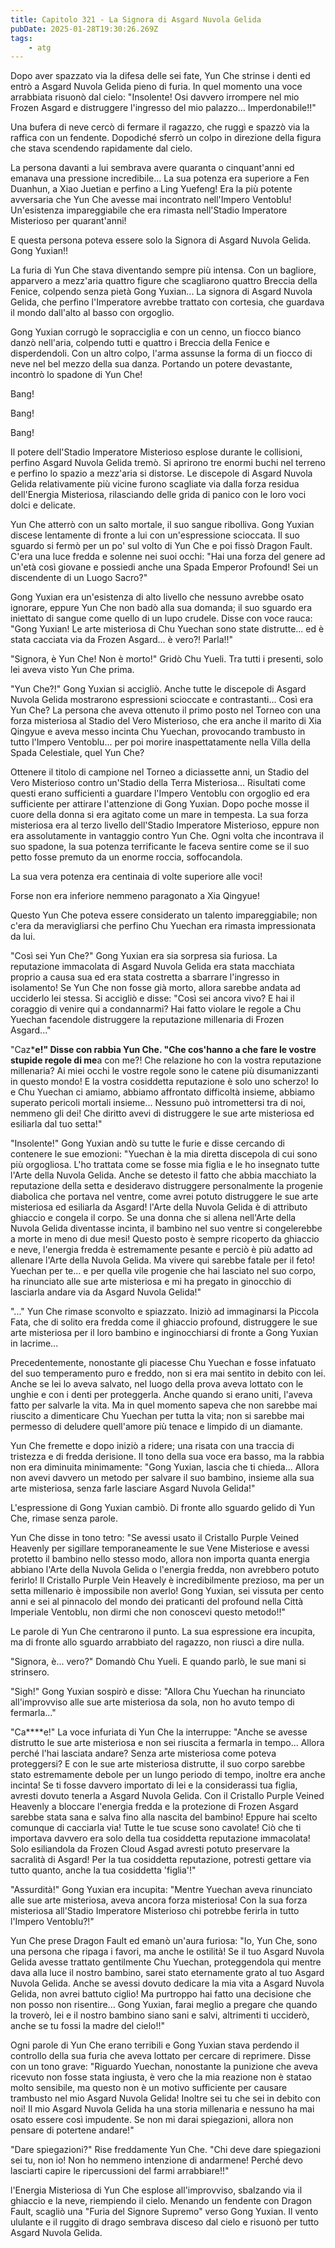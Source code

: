```yaml
---
title: Capitolo 321 - La Signora di Asgard Nuvola Gelida
pubDate: 2025-01-28T19:30:26.269Z
tags:
    - atg
---
```



Dopo aver spazzato via la difesa delle sei fate, Yun Che strinse i denti ed entrò a Asgard Nuvola Gelida pieno di furia. In quel momento una voce arrabbiata risuonò dal cielo: "Insolente! Osi davvero irrompere nel mio Frozen Asgard e distruggere l'ingresso del mio palazzo... Imperdonabile!!"


Una bufera di neve cercò di fermare il ragazzo, che ruggì e spazzò via la raffica con un fendente. Dopodiché sferrò un colpo in direzione della figura che stava scendendo rapidamente dal cielo.


La persona davanti a lui sembrava avere quaranta o cinquant'anni ed emanava una pressione incredibile... La sua potenza era superiore a Fen Duanhun, a Xiao Juetian e perfino a Ling Yuefeng! Era la più potente avversaria che Yun Che avesse mai incontrato nell'Impero Ventoblu! Un'esistenza impareggiabile che era rimasta nell'Stadio Imperatore Misterioso per quarant'anni!


E questa persona poteva essere solo la Signora di Asgard Nuvola Gelida. Gong Yuxian!!


La furia di Yun Che stava diventando sempre più intensa. Con un bagliore, apparvero a mezz'aria quattro figure che scagliarono quattro Breccia della Fenice, colpendo senza pietà Gong Yuxian... La signora di Asgard Nuvola Gelida, che perfino l'Imperatore avrebbe trattato con cortesia, che guardava il mondo dall'alto al basso con orgoglio.


Gong Yuxian corrugò le sopracciglia e con un cenno, un fiocco bianco danzò nell'aria, colpendo tutti e quattro i Breccia della Fenice e disperdendoli. Con un altro colpo, l'arma assunse la forma di un fiocco di neve nel bel mezzo della sua danza. Portando un potere devastante, incontrò lo spadone di Yun Che!


Bang!


Bang!


Bang!


Il potere dell'Stadio Imperatore Misterioso esplose durante le collisioni, perfino Asgard Nuvola Gelida tremò. Si aprirono tre enormi buchi nel terreno e perfino lo spazio a mezz'aria si distorse.
Le discepole di Asgard Nuvola Gelida relativamente più vicine furono scagliate via dalla forza residua dell'Energia Misteriosa, rilasciando delle grida di panico con le loro voci dolci e delicate.


Yun Che atterrò con un salto mortale, il suo sangue ribolliva. Gong Yuxian discese lentamente di fronte a lui con un'espressione scioccata. Il suo sguardo si fermò per un po' sul volto di Yun Che e poi fissò Dragon Fault. C'era una luce fredda e solenne nei suoi occhi: "Hai una forza del genere ad un'età così giovane e possiedi anche una Spada Emperor Profound! Sei un discendente di un Luogo Sacro?"


Gong Yuxian era un'esistenza di alto livello che nessuno avrebbe osato ignorare, eppure Yun Che non badò alla sua domanda; il suo sguardo era iniettato di sangue come quello di un lupo crudele. Disse con voce rauca: "Gong Yuxian! Le arte misteriosa di Chu Yuechan sono state distrutte... ed è stata cacciata via da Frozen Asgard... è vero?! Parla!!"


"Signora, è Yun Che! Non è morto!" Gridò Chu Yueli. Tra tutti i presenti, solo lei aveva visto Yun Che prima.


"Yun Che?!" Gong Yuxian si accigliò. Anche tutte le discepole di Asgard Nuvola Gelida mostrarono espressioni scioccate e contrastanti... Così era Yun Che? La persona che aveva ottenuto il primo posto nel Torneo con una forza misteriosa al Stadio del Vero Misterioso, che era anche il marito di Xia Qingyue e aveva messo incinta Chu Yuechan, provocando trambusto in tutto l'Impero Ventoblu... per poi morire inaspettatamente nella Villa della Spada Celestiale, quel Yun Che?


Ottenere il titolo di campione nel Torneo a diciassette anni, un Stadio del Vero Misterioso contro un'Stadio della Terra Misteriosa... Risultati come questi erano sufficienti a guardare l'Impero Ventoblu con orgoglio ed era sufficiente per attirare l'attenzione di Gong Yuxian. Dopo poche mosse il cuore della donna si era agitato come un mare in tempesta. La sua forza misteriosa era al terzo livello dell'Stadio Imperatore Misterioso, eppure non era assolutamente in vantaggio contro Yun Che. Ogni volta che incontrava il suo spadone, la sua potenza terrificante le faceva sentire come se il suo petto fosse premuto da un enorme roccia, soffocandola.


La sua vera potenza era centinaia di volte superiore alle voci!


Forse non era inferiore nemmeno paragonato a Xia Qingyue!


Questo Yun Che poteva essere considerato un talento impareggiabile; non c'era da meravigliarsi che perfino Chu Yuechan era rimasta impressionata da lui.


"Così sei Yun Che?" Gong Yuxian era sia sorpresa sia furiosa. La reputazione immacolata di Asgard Nuvola Gelida era stata macchiata proprio a causa sua ed era stata costretta a sbarrare l'ingresso in isolamento! Se Yun Che non fosse già morto, allora sarebbe andata ad ucciderlo lei stessa. Si accigliò e disse: "Così sei ancora vivo? E hai il coraggio di venire qui a condannarmi? Hai fatto violare le regole a Chu Yuechan facendole distruggere la reputazione millenaria di Frozen Asgard..."


"Caz***e!" Disse con rabbia Yun Che. "Che cos'hanno a che fare le vostre stupide regole di me**a con me?!
Che relazione ho con la vostra reputazione millenaria? Ai miei occhi le vostre regole sono le catene più disumanizzanti in questo mondo! E la vostra cosiddetta reputazione è solo uno scherzo! Io e Chu Yuechan ci amiamo, abbiamo affrontato difficoltà insieme, abbiamo superato pericoli mortali insieme...
Nessuno può intromettersi tra di noi, nemmeno gli dei!
Che diritto avevi di distruggere le sue arte misteriosa ed esiliarla dal tuo setta!"


"Insolente!" Gong Yuxian andò su tutte le furie e disse cercando di contenere le sue emozioni: "Yuechan è la mia diretta discepola di cui sono più orgogliosa. L'ho trattata come se fosse mia figlia e le ho insegnato tutte l'Arte della Nuvola Gelida. Anche se detesto il fatto che abbia macchiato la reputazione della setta e desideravo distruggere personalmente la progenie diabolica che portava nel ventre, come avrei potuto distruggere le sue arte misteriosa ed esiliarla da Asgard! l'Arte della Nuvola Gelida è di attributo ghiaccio e congela il corpo. Se una donna che si allena nell'Arte della Nuvola Gelida diventasse incinta, il bambino nel suo ventre si congelerebbe a morte in meno di due mesi! Questo posto è sempre ricoperto da ghiaccio e neve, l'energia fredda è estremamente pesante e perciò è più adatto ad allenare l'Arte della Nuvola Gelida. Ma vivere qui sarebbe fatale per il feto! Yuechan per te... e per quella vile progenie che hai lasciato nel suo corpo, ha rinunciato alle sue arte misteriosa e mi ha pregato in ginocchio di lasciarla andare via da Asgard Nuvola Gelida!"


"..." Yun Che rimase sconvolto e spiazzato. Iniziò ad immaginarsi la Piccola Fata, che di solito era fredda come il ghiaccio profound, distruggere le sue arte misteriosa per il loro bambino e inginocchiarsi di fronte a Gong Yuxian in lacrime...


Precedentemente, nonostante gli piacesse Chu Yuechan e fosse infatuato del suo temperamento puro e freddo, non si era mai sentito in debito con lei. Anche se lei lo aveva salvato, nel luogo della prova aveva lottato con le unghie e con i denti per proteggerla. Anche quando si erano uniti, l'aveva fatto per salvarle la vita. Ma in quel momento sapeva che non sarebbe mai riuscito a dimenticare Chu Yuechan per tutta la vita; non si sarebbe mai permesso di deludere quell'amore più tenace e limpido di un diamante.


Yun Che fremette e dopo iniziò a ridere; una risata con una traccia di tristezza e di fredda derisione. Il tono della sua voce era basso, ma la rabbia non era diminuita minimamente: "Gong Yuxian, lascia che ti chieda... Allora non avevi davvero un metodo per salvare il suo bambino, insieme alla sua arte misteriosa, senza farle lasciare Asgard Nuvola Gelida!"


L'espressione di Gong Yuxian cambiò. Di fronte allo sguardo gelido di Yun Che, rimase senza parole.


Yun Che disse in tono tetro: "Se avessi usato il Cristallo Purple Veined Heavenly per sigillare temporaneamente le sue Vene Misteriose e avessi protetto il bambino nello stesso modo, allora non importa quanta energia abbiano l'Arte della Nuvola Gelida o l'energia fredda, non avrebbero potuto ferirlo! Il Cristallo Purple Vein Heavely è incredibilmente prezioso, ma per un setta millenario è impossibile non averlo! Gong Yuxian, sei vissuta per cento anni e sei al pinnacolo del mondo dei praticanti del profound nella Città Imperiale Ventoblu, non dirmi che non conoscevi questo metodo!!"


Le parole di Yun Che centrarono il punto. La sua espressione era incupita, ma di fronte allo sguardo arrabbiato del ragazzo, non riuscì a dire nulla.


"Signora, è... vero?" Domandò Chu Yueli. E quando parlò, le sue mani si strinsero.


"Sigh!" Gong Yuxian sospirò e disse: "Allora Chu Yuechan ha rinunciato all'improvviso alle sue arte misteriosa da sola, non ho avuto tempo di fermarla..."


"Ca****e!" La voce infuriata di Yun Che la interruppe: "Anche se avesse distrutto le sue arte misteriosa e non sei riuscita a fermarla in tempo... Allora perché l'hai lasciata andare? Senza arte misteriosa come poteva proteggersi? E con le sue arte misteriosa distrutte, il suo corpo sarebbe stato estremamente debole per un lungo periodo di tempo, inoltre era anche incinta! Se ti fosse davvero importato di lei e la considerassi tua figlia, avresti dovuto tenerla a Asgard Nuvola Gelida. Con il Cristallo Purple Veined Heavenly a bloccare l'energia fredda e la protezione di Frozen Asgard sarebbe stata sana e salva fino alla nascita del bambino! Eppure hai scelto comunque di cacciarla via! Tutte le tue scuse sono cavolate! Ciò che ti importava davvero era solo della tua cosiddetta reputazione immacolata! Solo esiliandola da Frozen Cloud Asgad avresti potuto preservare la sacralità di Asgard! Per la tua cosiddetta reputazione, potresti gettare via tutto quanto, anche la tua cosiddetta 'figlia'!"


"Assurdità!" Gong Yuxian era incupita: "Mentre Yuechan aveva rinunciato alle sue arte misteriosa, aveva ancora forza misteriosa! Con la sua forza misteriosa all'Stadio Imperatore Misterioso chi potrebbe ferirla in tutto l'Impero Ventoblu?!"


Yun Che prese Dragon Fault ed emanò un'aura furiosa: "Io, Yun Che, sono una persona che ripaga i favori, ma anche le ostilità! Se il tuo Asgard Nuvola Gelida avesse trattato gentilmente Chu Yuechan, proteggendola qui mentre dava alla luce il nostro bambino, sarei stato eternamente grato al tuo Asgard Nuvola Gelida.
Anche se avessi dovuto dedicare la mia vita a Asgard Nuvola Gelida, non avrei battuto ciglio!
Ma purtroppo hai fatto una decisione che non posso non risentire... Gong Yuxian, farai meglio a pregare che quando la troverò, lei e il nostro bambino siano sani e salvi, altrimenti ti ucciderò, anche se tu fossi la madre del cielo!!"


Ogni parole di Yun Che erano terribili e Gong Yuxian stava perdendo il controllo della sua furia che aveva lottato per cercare di reprimere. Disse con un tono grave: "Riguardo Yuechan, nonostante la punizione che aveva ricevuto non fosse stata ingiusta, è vero che la mia reazione non è statao molto sensibile, ma questo non è un motivo sufficiente per causare trambusto nel mio Asgard Nuvola Gelida! Inoltre sei tu che sei in debito con noi! Il mio Asgard Nuvola Gelida ha una storia millenaria e nessuno ha mai osato essere così impudente. Se non mi darai spiegazioni, allora non pensare di potertene andare!"


"Dare spiegazioni?" Rise freddamente Yun Che. "Chi deve dare spiegazioni sei tu, non io! Non ho nemmeno intenzione di andarmene! Perché devo lasciarti capire le ripercussioni del farmi arrabbiare!!"


l'Energia Misteriosa di Yun Che esplose all'improvviso, sbalzando via il ghiaccio e la neve, riempiendo il cielo. Menando un fendente con Dragon Fault, scagliò una "Furia del Signore Supremo" verso Gong Yuxian. Il vento ululante e il ruggito di drago sembrava disceso dal cielo e risuonò per tutto Asgard Nuvola Gelida.
                                


                                



